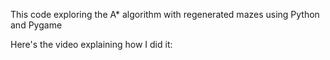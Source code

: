 This code exploring the A* algorithm with regenerated mazes using Python and Pygame

Here's the video explaining how I did it:
